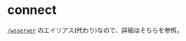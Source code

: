 # connect

[`/wsserver`](/docs/minecraft/reference/command-bedrock/wsserver) のエイリアス(代わり)なので、詳細はそちらを参照。
